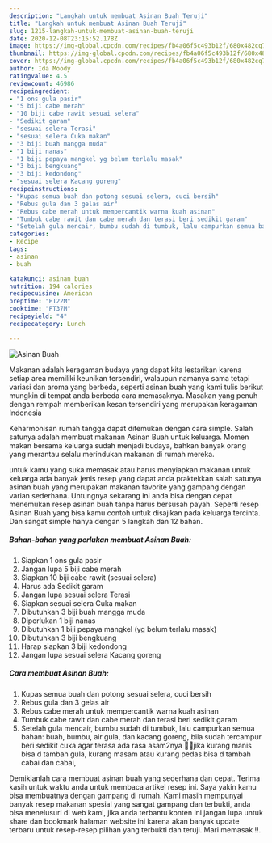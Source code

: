 ```yaml
---
description: "Langkah untuk membuat Asinan Buah Teruji"
title: "Langkah untuk membuat Asinan Buah Teruji"
slug: 1215-langkah-untuk-membuat-asinan-buah-teruji
date: 2020-12-08T23:15:52.178Z
image: https://img-global.cpcdn.com/recipes/fb4a06f5c493b12f/680x482cq70/asinan-buah-foto-resep-utama.jpg
thumbnail: https://img-global.cpcdn.com/recipes/fb4a06f5c493b12f/680x482cq70/asinan-buah-foto-resep-utama.jpg
cover: https://img-global.cpcdn.com/recipes/fb4a06f5c493b12f/680x482cq70/asinan-buah-foto-resep-utama.jpg
author: Ida Moody
ratingvalue: 4.5
reviewcount: 46986
recipeingredient:
- "1 ons gula pasir"
- "5 biji cabe merah"
- "10 biji cabe rawit sesuai selera"
- "Sedikit garam"
- "sesuai selera Terasi"
- "sesuai selera Cuka makan"
- "3 biji buah mangga muda"
- "1 biji nanas"
- "1 biji pepaya mangkel yg belum terlalu masak"
- "3 biji bengkuang"
- "3 biji kedondong"
- "sesuai selera Kacang goreng"
recipeinstructions:
- "Kupas semua buah dan potong sesuai selera, cuci bersih"
- "Rebus gula dan 3 gelas air"
- "Rebus cabe merah untuk mempercantik warna kuah asinan"
- "Tumbuk cabe rawit dan cabe merah dan terasi beri sedikit garam"
- "Setelah gula mencair, bumbu sudah di tumbuk, lalu campurkan semua bahan: buah, bumbu, air gula, dan kacang goreng, bila sudah tercampur beri sedikit cuka agar terasa ada rasa asam2nya 👍🏻jika kurang manis bisa d tambah gula, kurang masam atau kurang pedas bisa d tambah cabai dan cabai,"
categories:
- Recipe
tags:
- asinan
- buah

katakunci: asinan buah 
nutrition: 194 calories
recipecuisine: American
preptime: "PT22M"
cooktime: "PT37M"
recipeyield: "4"
recipecategory: Lunch

---
```



![Asinan Buah](https://img-global.cpcdn.com/recipes/fb4a06f5c493b12f/680x482cq70/asinan-buah-foto-resep-utama.jpg)

Makanan adalah keragaman budaya yang dapat kita lestarikan karena setiap area memiliki keunikan tersendiri, walaupun namanya sama tetapi variasi dan aroma yang berbeda, seperti asinan buah yang kami tulis berikut mungkin di tempat anda berbeda cara memasaknya. Masakan yang penuh dengan rempah memberikan kesan tersendiri yang merupakan keragaman Indonesia



Keharmonisan rumah tangga dapat ditemukan dengan cara simple. Salah satunya adalah membuat makanan Asinan Buah untuk keluarga. Momen makan bersama keluarga sudah menjadi budaya, bahkan banyak orang yang merantau selalu merindukan makanan di rumah mereka.

untuk kamu yang suka memasak atau harus menyiapkan makanan untuk keluarga ada banyak jenis resep yang dapat anda praktekkan salah satunya asinan buah yang merupakan makanan favorite yang gampang dengan varian sederhana. Untungnya sekarang ini anda bisa dengan cepat menemukan resep asinan buah tanpa harus bersusah payah.
Seperti resep Asinan Buah yang bisa kamu contoh untuk disajikan pada keluarga tercinta. Dan sangat simple hanya dengan 5 langkah dan 12 bahan.


<!--inarticleads1-->

##### Bahan-bahan yang perlukan membuat Asinan Buah:

1. Siapkan 1 ons gula pasir
1. Jangan lupa 5 biji cabe merah
1. Siapkan 10 biji cabe rawit (sesuai selera)
1. Harus ada Sedikit garam
1. Jangan lupa sesuai selera Terasi
1. Siapkan sesuai selera Cuka makan
1. Dibutuhkan 3 biji buah mangga muda
1. Diperlukan 1 biji nanas
1. Dibutuhkan 1 biji pepaya mangkel (yg belum terlalu masak)
1. Dibutuhkan 3 biji bengkuang
1. Harap siapkan 3 biji kedondong
1. Jangan lupa sesuai selera Kacang goreng




<!--inarticleads2-->

##### Cara membuat  Asinan Buah:

1. Kupas semua buah dan potong sesuai selera, cuci bersih
1. Rebus gula dan 3 gelas air
1. Rebus cabe merah untuk mempercantik warna kuah asinan
1. Tumbuk cabe rawit dan cabe merah dan terasi beri sedikit garam
1. Setelah gula mencair, bumbu sudah di tumbuk, lalu campurkan semua bahan: buah, bumbu, air gula, dan kacang goreng, bila sudah tercampur beri sedikit cuka agar terasa ada rasa asam2nya 👍🏻jika kurang manis bisa d tambah gula, kurang masam atau kurang pedas bisa d tambah cabai dan cabai,




Demikianlah cara membuat asinan buah yang sederhana dan cepat. Terima kasih untuk waktu anda untuk membaca artikel resep ini. Saya yakin kamu bisa membuatnya dengan gampang di rumah. Kami masih mempunyai banyak resep makanan spesial yang sangat gampang dan terbukti, anda bisa menelusuri di web kami, jika anda terbantu konten ini jangan lupa untuk share dan bookmark halaman website ini karena akan banyak update terbaru untuk resep-resep pilihan yang terbukti dan teruji. Mari memasak !!. 
